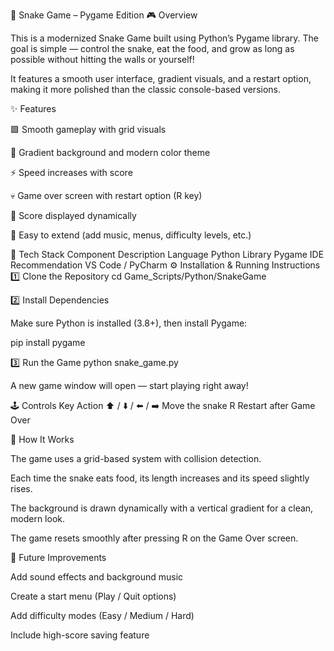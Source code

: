 🐍 Snake Game – Pygame Edition
🎮 Overview

This is a modernized Snake Game built using Python’s Pygame library.
The goal is simple — control the snake, eat the food, and grow as long as possible without hitting the walls or yourself!

It features a smooth user interface, gradient visuals, and a restart option, making it more polished than the classic console-based versions.

✨ Features

🟩 Smooth gameplay with grid visuals

🌈 Gradient background and modern color theme

⚡ Speed increases with score

💀 Game over screen with restart option (R key)

🎯 Score displayed dynamically

🧱 Easy to extend (add music, menus, difficulty levels, etc.)

🧩 Tech Stack
Component	Description
Language	Python
Library	Pygame
IDE Recommendation	VS Code / PyCharm
⚙️ Installation & Running Instructions
1️⃣ Clone the Repository
cd Game_Scripts/Python/SnakeGame

2️⃣ Install Dependencies

Make sure Python is installed (3.8+), then install Pygame:

pip install pygame

3️⃣ Run the Game
python snake_game.py


A new game window will open — start playing right away!

🕹️ Controls
Key	Action
⬆️ / ⬇️ / ⬅️ / ➡️	Move the snake
R	Restart after Game Over

🧠 How It Works

The game uses a grid-based system with collision detection.

Each time the snake eats food, its length increases and its speed slightly rises.

The background is drawn dynamically with a vertical gradient for a clean, modern look.

The game resets smoothly after pressing R on the Game Over screen.


🚀 Future Improvements

Add sound effects and background music

Create a start menu (Play / Quit options)

Add difficulty modes (Easy / Medium / Hard)


Include high-score saving feature
